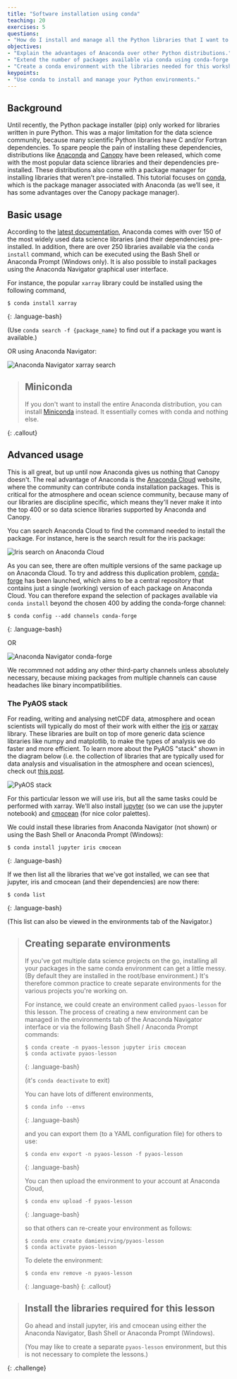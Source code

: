 ```yaml
---
title: "Software installation using conda"
teaching: 20
exercises: 5
questions:
- "How do I install and manage all the Python libraries that I want to use?"
objectives:
- "Explain the advantages of Anaconda over other Python distributions."
- "Extend the number of packages available via conda using conda-forge."
- "Create a conda environment with the libraries needed for this workshop."
keypoints:
- "Use conda to install and manage your Python environments."
---
```


## Background

Until recently, the Python package installer (pip) only worked for libraries written in pure Python.
This was a major limitation for the data science community,
because many scientific Python libraries have C and/or Fortran dependencies.
To spare people the pain of installing these dependencies,
distributions like [Anaconda](https://www.anaconda.com/distribution/) and [Canopy](https://www.enthought.com/product/canopy/) have been released,
which come with the most popular data science libraries and their dependencies pre-installed.
These distributions also come with a package manager for installing libraries that weren’t pre-installed.
This tutorial focuses on [conda](https://conda.io/docs/),
which is the package manager associated with Anaconda (as we’ll see, it has some advantages over the Canopy package manager).

## Basic usage

According to the [latest documentation](https://docs.anaconda.com/anaconda/#anaconda-navigator-or-conda),
Anaconda comes with over 150 of the most widely used data science libraries (and their dependencies) pre-installed.
In addition, there are over 250 libraries available via the `conda install` command,
which can be executed using the Bash Shell or Anaconda Prompt (Windows only).
It is also possible to install packages using the Anaconda Navigator graphical user interface.

For instance, the popular `xarray` library could be installed using the following command,
~~~
$ conda install xarray
~~~
{: .language-bash}

(Use `conda search -f {package_name}` to find out if a package you want is available.)

OR using Anaconda Navigator:

![Anaconda Navigator xarray search](../fig/01-navigator-xarray.png)


> ## Miniconda
>
> If you don't want to install the entire Anaconda distribution,
> you can install [Miniconda](http://conda.pydata.org/miniconda.html) instead.
> It essentially comes with conda and nothing else.
>
{: .callout}


## Advanced usage

This is all great, but up until now Anaconda gives us nothing that Canopy doesn't.
The real advantage of Anaconda is the [Anaconda Cloud](https://anaconda.org) website,
where the community can contribute conda installation packages.
This is critical for the atmosphere and ocean science community,
because many of our libraries are discipline specific,
which means they'll never make it into the top 400 or so data science libraries
supported by Anaconda and Canopy.

You can search Anaconda Cloud to find the command needed to install the package.
For instance, here is the search result for the iris package:

![Iris search on Anaconda Cloud](../fig/01-iris-search.png)

As you can see, there are often multiple versions of the same package up on Anaconda Cloud.
To try and address this duplication problem, [conda-forge](https://conda-forge.github.io/) has been launched,
which aims to be a central repository that contains just a single (working) version of each package on Anaconda Cloud.
You can therefore expand the selection of packages available via `conda install` beyond the chosen 400
by adding the conda-forge channel:
~~~
$ conda config --add channels conda-forge
~~~
{: .language-bash}

OR

![Anaconda Navigator conda-forge](../fig/01-navigator-conda-forge.png)

We recommned not adding any other third-party channels unless absolutely necessary,
because mixing packages from multiple channels can cause headaches like binary incompatibilities.

### The PyAOS stack

For reading, writing and analysing netCDF data,
atmosphere and ocean scientists will typically do most of their work with either the [iris](http://scitools.org.uk/iris/)
or [xarray](http://xarray.pydata.org/en/stable/) library.
These libraries are built on top of more generic data science libraries like numpy and matplotlib,
to make the types of analysis we do faster and more efficient.
To learn more about the PyAOS "stack" shown in the diagram below
(i.e. the collection of libraries that are typically used for
data analysis and visualisation in the atmosphere and ocean sciences),
check out [this post](https://drclimate.wordpress.com/2016/10/04/the-weatherclimate-python-stack/).

![PyAOS stack](../fig/01-pyaos-stack.png) 

For this particular lesson we will use iris,
but all the same tasks could be performed with xarray.
We'll also install
[jupyter](https://jupyter.org/) (so we can use the jupyter notebook)
and [cmocean](http://matplotlib.org/cmocean/) (for nice color palettes).  

We could install these libraries from Anaconda Navigator (not shown)
or using the Bash Shell or Anaconda Prompt (Windows):
~~~
$ conda install jupyter iris cmocean
~~~
{: .language-bash}

If we then list all the libraries that we've got installed,
we can see that jupyter, iris and cmocean (and their dependencies)
are now there:
~~~
$ conda list
~~~
{: .language-bash}

(This list can also be viewed in the environments tab of the Navigator.)


> ## Creating separate environments
>
> If you've got multiple data science projects on the go,
> installing all your packages in the same conda environment can get a little messy.
> (By default they are installed in the root/base environment.)
> It's therefore common practice to create separate environments
> for the various projects you're working on.
>
> For instance, we could create an environment called `pyaos-lesson` for this lesson.
> The process of creating a new environment can be managed in the environments tab
> of the Anaconda Navigator interface or via the following Bash Shell / Anaconda Prompt commands:
>
> ~~~
> $ conda create -n pyaos-lesson jupyter iris cmocean
> $ conda activate pyaos-lesson
> ~~~
> {: .language-bash}
>
> (it's `conda deactivate` to exit)
>
> You can have lots of different environments,
>
> ~~~
> $ conda info --envs
> ~~~
> {: .language-bash}
>
> and you can export them (to a YAML configuration file) for others to use:
>
> ~~~
> $ conda env export -n pyaos-lesson -f pyaos-lesson
> ~~~
> {: .language-bash}
>
> You can then upload the environment to your account at Anaconda Cloud,
>
> ~~~
> $ conda env upload -f pyaos-lesson
> ~~~
> {: .language-bash}
>
> so that others can re-create your environment as follows:
> 
> ~~~
> $ conda env create damienirving/pyaos-lesson
> $ conda activate pyaos-lesson
> ~~~
>
> To delete the environment:
>
> ~~~
> $ conda env remove -n pyaos-lesson
> ~~~
> {: .language-bash}
{: .callout}


> ## Install the libraries required for this lesson
>
> Go ahead and install jupyter, iris and cmocean using either the Anaconda Navigator,
> Bash Shell or Anaconda Prompt (Windows). 
> 
> (You may like to create a separate `pyaos-lesson` environment,
> but this is not necessary to complete the lessons.)
>
{: .challenge}

